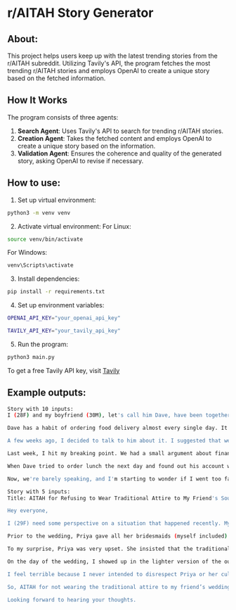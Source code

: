 # r/AITAH Story Generator
## About:
This project helps users keep up with the latest trending stories from the r/AITAH subreddit. Utilizing Tavily's API, the program fetches the most trending r/AITAH stories and employs OpenAI to create a unique story based on the fetched information.


## How It Works
The program consists of three agents:
1. **Search Agent**: Uses Tavily's API to search for trending r/AITAH stories.
2. **Creation Agent**: Takes the fetched content and employs OpenAI to create a unique story based on the information.
3. **Validation Agent**: Ensures the coherence and quality of the generated story, asking OpenAI to revise if necessary.


## How to use:
1. Set up virtual environment:
```bash
python3 -m venv venv
```

2. Activate virtual environment:
For Linux:
```bash
source venv/bin/activate
```
For Windows:
```bash
venv\Scripts\activate
```

3. Install dependencies:
```bash
pip install -r requirements.txt
```

4. Set up environment variables:
```bash
OPENAI_API_KEY="your_openai_api_key"

TAVILY_API_KEY="your_tavily_api_key"
```

5. Run the program:
```bash
python3 main.py
```

To get a free Tavily API key, visit [Tavily](https://tavily.com/)

## Example outputs:
```bash
Story with 10 inputs:
I (28F) and my boyfriend (30M), let's call him Dave, have been together for three years. We recently moved into a new apartment together, and things have been mostly great, except for one issue that's been driving me insane.

Dave has a habit of ordering food delivery almost every single day. It's not like we can't cook; we have a fully stocked kitchen, and I enjoy cooking. But Dave prefers the convenience of delivery. He always justifies it by saying he's too tired from work, and while I understand that, it’s starting to affect our budget.

A few weeks ago, I decided to talk to him about it. I suggested that we cook at home more often to save money and maybe use the extra cash for a nice vacation or something. Dave agreed, but his actions didn't change. He kept ordering food, sometimes even twice a day.

Last week, I hit my breaking point. We had a small argument about finances, and I brought up his excessive spending on food deliveries. Dave got defensive and said I was overreacting. In a moment of frustration, I canceled his food delivery account without telling him. I figured it would force him to cut back at least for a while.

When Dave tried to order lunch the next day and found out his account was canceled, he was furious. He accused me of being controlling and disrespectful. I told him I did it because he wasn't taking our financial situation seriously, but he said that wasn't my decision to make.

Now, we're barely speaking, and I'm starting to wonder if I went too far. AITAH for canceling my boyfriend's food delivery account without his permission?
```

```bash
Story with 5 inputs:
Title: AITAH for Refusing to Wear Traditional Attire to My Friend's South Asian Wedding?

Hey everyone,

I (29F) need some perspective on a situation that happened recently. My best friend, Priya (28F), invited me to her wedding, which was a grand South Asian celebration. We've been friends since college, and I was thrilled to be part of her big day.

Prior to the wedding, Priya gave all her bridesmaids (myself included) traditional outfits to wear. The outfits were beautiful, but they were extremely heavy and ornate. I have a medical condition that makes it difficult for me to wear heavy clothing for extended periods of time. I explained this to Priya, thinking she would understand.

To my surprise, Priya was very upset. She insisted that the traditional outfits were essential for the wedding’s aesthetic and cultural significance. I proposed wearing a lighter, simpler version of the traditional attire, but still in the same color scheme. Priya was not happy with this compromise and said I would be ruining the photos and the whole ambiance of the wedding.

On the day of the wedding, I showed up in the lighter version of the outfit. Priya was visibly upset but didn't say anything to me during the event. Later, she sent me a long text expressing her disappointment and accusing me of being disrespectful to her culture and her big day. She said that all the other bridesmaids managed to wear the traditional attire without complaints.

I feel terrible because I never intended to disrespect Priya or her culture. I just wanted to be comfortable and avoid any health issues. Some of our mutual friends think I should have just sucked it up for one day, while others believe Priya was being unreasonable.

So, AITAH for not wearing the traditional attire to my friend’s wedding?

Looking forward to hearing your thoughts.
```
